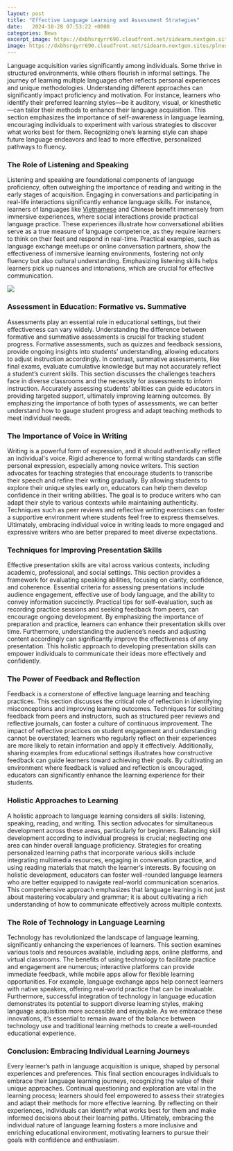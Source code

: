 ```yaml
---
layout: post
title: "Effective Language Learning and Assessment Strategies"
date:   2024-10-28 07:53:22 +0000
categories: News
excerpt_image: https://dxbhsrqyrr690.cloudfront.net/sidearm.nextgen.sites/plnusealions.com/images/responsive_2023/default_image.png
image: https://dxbhsrqyrr690.cloudfront.net/sidearm.nextgen.sites/plnusealions.com/images/responsive_2023/default_image.png
---
```


Language acquisition varies significantly among individuals. Some thrive in structured environments, while others flourish in informal settings. The journey of learning multiple languages often reflects personal experiences and unique methodologies. Understanding different approaches can significantly impact proficiency and motivation. For instance, learners who identify their preferred learning styles—be it auditory, visual, or kinesthetic—can tailor their methods to enhance their language acquisition. This section emphasizes the importance of self-awareness in language learning, encouraging individuals to experiment with various strategies to discover what works best for them. Recognizing one’s learning style can shape future language endeavors and lead to more effective, personalized pathways to fluency.
### The Role of Listening and Speaking
Listening and speaking are foundational components of language proficiency, often outweighing the importance of reading and writing in the early stages of acquisition. Engaging in conversations and participating in real-life interactions significantly enhance language skills. For instance, learners of languages like [Vietnamese](https://fr.edu.vn/en/Vietnamese_language) and Chinese benefit immensely from immersive experiences, where social interactions provide practical language practice. These experiences illustrate how conversational abilities serve as a true measure of language competence, as they require learners to think on their feet and respond in real-time. Practical examples, such as language exchange meetups or online conversation partners, show the effectiveness of immersive learning environments, fostering not only fluency but also cultural understanding. Emphasizing listening skills helps learners pick up nuances and intonations, which are crucial for effective communication.

![](https://dxbhsrqyrr690.cloudfront.net/sidearm.nextgen.sites/plnusealions.com/images/responsive_2023/default_image.png)
### Assessment in Education: Formative vs. Summative
Assessments play an essential role in educational settings, but their effectiveness can vary widely. Understanding the difference between formative and summative assessments is crucial for tracking student progress. Formative assessments, such as quizzes and feedback sessions, provide ongoing insights into students’ understanding, allowing educators to adjust instruction accordingly. In contrast, summative assessments, like final exams, evaluate cumulative knowledge but may not accurately reflect a student’s current skills. This section discusses the challenges teachers face in diverse classrooms and the necessity for assessments to inform instruction. Accurately assessing students’ abilities can guide educators in providing targeted support, ultimately improving learning outcomes. By emphasizing the importance of both types of assessments, we can better understand how to gauge student progress and adapt teaching methods to meet individual needs.
### The Importance of Voice in Writing
Writing is a powerful form of expression, and it should authentically reflect an individual's voice. Rigid adherence to formal writing standards can stifle personal expression, especially among novice writers. This section advocates for teaching strategies that encourage students to transcribe their speech and refine their writing gradually. By allowing students to explore their unique styles early on, educators can help them develop confidence in their writing abilities. The goal is to produce writers who can adapt their style to various contexts while maintaining authenticity. Techniques such as peer reviews and reflective writing exercises can foster a supportive environment where students feel free to express themselves. Ultimately, embracing individual voice in writing leads to more engaged and expressive writers who are better prepared to meet diverse expectations.
### Techniques for Improving Presentation Skills
Effective presentation skills are vital across various contexts, including academic, professional, and social settings. This section provides a framework for evaluating speaking abilities, focusing on clarity, confidence, and coherence. Essential criteria for assessing presentations include audience engagement, effective use of body language, and the ability to convey information succinctly. Practical tips for self-evaluation, such as recording practice sessions and seeking feedback from peers, can encourage ongoing development. By emphasizing the importance of preparation and practice, learners can enhance their presentation skills over time. Furthermore, understanding the audience’s needs and adjusting content accordingly can significantly improve the effectiveness of any presentation. This holistic approach to developing presentation skills can empower individuals to communicate their ideas more effectively and confidently.
### The Power of Feedback and Reflection
Feedback is a cornerstone of effective language learning and teaching practices. This section discusses the critical role of reflection in identifying misconceptions and improving learning outcomes. Techniques for soliciting feedback from peers and instructors, such as structured peer reviews and reflective journals, can foster a culture of continuous improvement. The impact of reflective practices on student engagement and understanding cannot be overstated; learners who regularly reflect on their experiences are more likely to retain information and apply it effectively. Additionally, sharing examples from educational settings illustrates how constructive feedback can guide learners toward achieving their goals. By cultivating an environment where feedback is valued and reflection is encouraged, educators can significantly enhance the learning experience for their students.
### Holistic Approaches to Learning
A holistic approach to language learning considers all skills: listening, speaking, reading, and writing. This section advocates for simultaneous development across these areas, particularly for beginners. Balancing skill development according to individual progress is crucial; neglecting one area can hinder overall language proficiency. Strategies for creating personalized learning paths that incorporate various skills include integrating multimedia resources, engaging in conversation practice, and using reading materials that match the learner’s interests. By focusing on holistic development, educators can foster well-rounded language learners who are better equipped to navigate real-world communication scenarios. This comprehensive approach emphasizes that language learning is not just about mastering vocabulary and grammar; it is about cultivating a rich understanding of how to communicate effectively across multiple contexts.
### The Role of Technology in Language Learning
Technology has revolutionized the landscape of language learning, significantly enhancing the experiences of learners. This section examines various tools and resources available, including apps, online platforms, and virtual classrooms. The benefits of using technology to facilitate practice and engagement are numerous; interactive platforms can provide immediate feedback, while mobile apps allow for flexible learning opportunities. For example, language exchange apps help connect learners with native speakers, offering real-world practice that can be invaluable. Furthermore, successful integration of technology in language education demonstrates its potential to support diverse learning styles, making language acquisition more accessible and enjoyable. As we embrace these innovations, it’s essential to remain aware of the balance between technology use and traditional learning methods to create a well-rounded educational experience.
### Conclusion: Embracing Individual Learning Journeys
Every learner’s path in language acquisition is unique, shaped by personal experiences and preferences. This final section encourages individuals to embrace their language learning journeys, recognizing the value of their unique approaches. Continual questioning and exploration are vital in the learning process; learners should feel empowered to assess their strategies and adapt their methods for more effective learning. By reflecting on their experiences, individuals can identify what works best for them and make informed decisions about their learning paths. Ultimately, embracing the individual nature of language learning fosters a more inclusive and enriching educational environment, motivating learners to pursue their goals with confidence and enthusiasm.